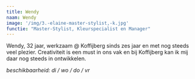```yaml
---
title: Wendy
naam: Wendy
image: '/img/3.-elaine-master-stylist,-k.jpg'
functie: "Master-Stylist, Kleurspecialist en Manager"
---
```

Wendy, 32 jaar, werkzaam @ Koffijberg sinds zes jaar en met nog steeds veel plezier. Creativiteit is een must in ons vak en bij Koffijberg kan ik mij daar nog steeds in ontwikkelen.

*beschikbaarheid: di / wo / do / vr*
